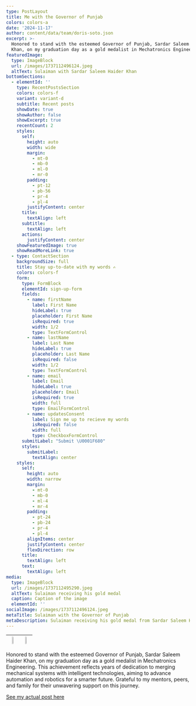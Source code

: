 ```yaml
---
type: PostLayout
title: Me with the Governor of Punjab
colors: colors-a
date: '2024-11-17'
author: content/data/team/doris-soto.json
excerpt: >-
  Honored to stand with the esteemed Governor of Punjab, Sardar Saleem Haider
  Khan, on my graduation day as a gold medalist in Mechatronics Engineering.
featuredImage:
  type: ImageBlock
  url: /images/1737112496124.jpeg
  altText: Sulaiman with Sardar Saleem Haider Khan
bottomSections:
  - elementId: ''
    type: RecentPostsSection
    colors: colors-f
    variant: variant-d
    subtitle: Recent posts
    showDate: true
    showAuthor: false
    showExcerpt: true
    recentCount: 2
    styles:
      self:
        height: auto
        width: wide
        margin:
          - mt-0
          - mb-0
          - ml-0
          - mr-0
        padding:
          - pt-12
          - pb-56
          - pr-4
          - pl-4
        justifyContent: center
      title:
        textAlign: left
      subtitle:
        textAlign: left
      actions:
        justifyContent: center
    showFeaturedImage: true
    showReadMoreLink: true
  - type: ContactSection
    backgroundSize: full
    title: Stay up-to-date with my words ✍️
    colors: colors-f
    form:
      type: FormBlock
      elementId: sign-up-form
      fields:
        - name: firstName
          label: First Name
          hideLabel: true
          placeholder: First Name
          isRequired: true
          width: 1/2
          type: TextFormControl
        - name: lastName
          label: Last Name
          hideLabel: true
          placeholder: Last Name
          isRequired: false
          width: 1/2
          type: TextFormControl
        - name: email
          label: Email
          hideLabel: true
          placeholder: Email
          isRequired: true
          width: full
          type: EmailFormControl
        - name: updatesConsent
          label: Sign me up to recieve my words
          isRequired: false
          width: full
          type: CheckboxFormControl
      submitLabel: "Submit \U0001F680"
      styles:
        submitLabel:
          textAlign: center
    styles:
      self:
        height: auto
        width: narrow
        margin:
          - mt-0
          - mb-0
          - ml-4
          - mr-4
        padding:
          - pt-24
          - pb-24
          - pr-4
          - pl-4
        alignItems: center
        justifyContent: center
        flexDirection: row
      title:
        textAlign: left
      text:
        textAlign: left
media:
  type: ImageBlock
  url: /images/1737112495290.jpeg
  altText: Sulaiman receiving his gold medal
  caption: Caption of the image
  elementId: ''
socialImage: /images/1737112496124.jpeg
metaTitle: Sulaiman with the Governor of Punjab
metaDescription: Sulaiman receiving his gold medal from Sardar Saleem Haider Khan
---
```

| <img src="/images/1737112496124.jpeg" width="20%" height="20%" /> | <img src="/images/1737112495290.jpeg" width="20%" height="20%" /> |
| ----------------------------------------------------------------- | ----------------------------------------------------------------- |

Honored to stand with the esteemed Governor of Punjab, Sardar Saleem Haider Khan, on my graduation day as a gold medalist in Mechatronics Engineering. This achievement reflects years of dedication to merging mechanical systems with intelligent technologies, aiming to advance automation and robotics for a smarter future. Grateful to my mentors, peers, and family for their unwavering support on this journey.

[See my actual post here](https://www.linkedin.com/posts/muhammad-sulaiman-niazi_mechatronicsengineering-mechatronics-engineering-activity-7285977980420427777-EqtB?utm_source=share\&utm_medium=member_desktop\&rcm=ACoAAENy2T4BafhZiNjbYIj-D0xfpaHjSBGfPhA)
